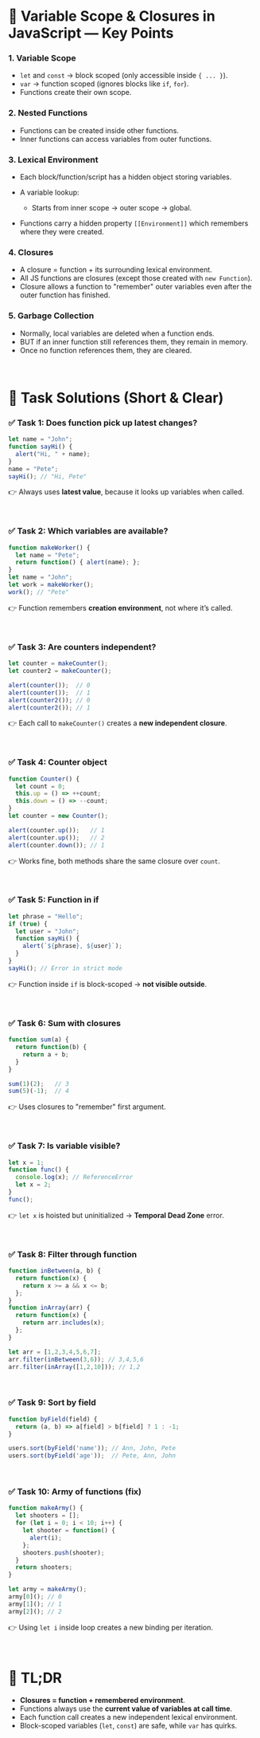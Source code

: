 

# 📌 Variable Scope & Closures in JavaScript — Key Points

### 1. **Variable Scope**

* `let` and `const` → block scoped (only accessible inside `{ ... }`).
* `var` → function scoped (ignores blocks like `if`, `for`).
* Functions create their own scope.

### 2. **Nested Functions**

* Functions can be created inside other functions.
* Inner functions can access variables from outer functions.

### 3. **Lexical Environment**

* Each block/function/script has a hidden object storing variables.
* A variable lookup:

  * Starts from inner scope → outer scope → global.
* Functions carry a hidden property `[[Environment]]` which remembers where they were created.

### 4. **Closures**

* A closure = function + its surrounding lexical environment.
* All JS functions are closures (except those created with `new Function`).
* Closure allows a function to "remember" outer variables even after the outer function has finished.

### 5. **Garbage Collection**

* Normally, local variables are deleted when a function ends.
* BUT if an inner function still references them, they remain in memory.
* Once no function references them, they are cleared.

<br>

# 📌 Task Solutions (Short & Clear)

### ✅ Task 1: Does function pick up latest changes?

```js
let name = "John";
function sayHi() {
  alert("Hi, " + name);
}
name = "Pete";
sayHi(); // "Hi, Pete"
```

👉 Always uses **latest value**, because it looks up variables when called.

<br>

### ✅ Task 2: Which variables are available?

```js
function makeWorker() {
  let name = "Pete";
  return function() { alert(name); };
}
let name = "John";
let work = makeWorker();
work(); // "Pete"
```

👉 Function remembers **creation environment**, not where it’s called.

<br>

### ✅ Task 3: Are counters independent?

```js
let counter = makeCounter();
let counter2 = makeCounter();

alert(counter());  // 0
alert(counter());  // 1
alert(counter2()); // 0
alert(counter2()); // 1
```

👉 Each call to `makeCounter()` creates a **new independent closure**.

<br>

### ✅ Task 4: Counter object

```js
function Counter() {
  let count = 0;
  this.up = () => ++count;
  this.down = () => --count;
}
let counter = new Counter();

alert(counter.up());   // 1
alert(counter.up());   // 2
alert(counter.down()); // 1
```

👉 Works fine, both methods share the same closure over `count`.

<br>

### ✅ Task 5: Function in if

```js
let phrase = "Hello";
if (true) {
  let user = "John";
  function sayHi() {
    alert(`${phrase}, ${user}`);
  }
}
sayHi(); // Error in strict mode
```

👉 Function inside `if` is block-scoped → **not visible outside**.

<br>

### ✅ Task 6: Sum with closures

```js
function sum(a) {
  return function(b) {
    return a + b;
  }
}

sum(1)(2);   // 3
sum(5)(-1);  // 4
```

👉 Uses closures to "remember" first argument.

<br>

### ✅ Task 7: Is variable visible?

```js
let x = 1;
function func() {
  console.log(x); // ReferenceError
  let x = 2;
}
func();
```

👉 `let x` is hoisted but uninitialized → **Temporal Dead Zone** error.

<br>

### ✅ Task 8: Filter through function

```js
function inBetween(a, b) {
  return function(x) {
    return x >= a && x <= b;
  };
}
function inArray(arr) {
  return function(x) {
    return arr.includes(x);
  };
}

let arr = [1,2,3,4,5,6,7];
arr.filter(inBetween(3,6)); // 3,4,5,6
arr.filter(inArray([1,2,10])); // 1,2
```

<br>

### ✅ Task 9: Sort by field

```js
function byField(field) {
  return (a, b) => a[field] > b[field] ? 1 : -1;
}

users.sort(byField('name')); // Ann, John, Pete
users.sort(byField('age'));  // Pete, Ann, John
```

<br>

### ✅ Task 10: Army of functions (fix)

```js
function makeArmy() {
  let shooters = [];
  for (let i = 0; i < 10; i++) {
    let shooter = function() {
      alert(i);
    };
    shooters.push(shooter);
  }
  return shooters;
}

let army = makeArmy();
army[0](); // 0
army[1](); // 1
army[2](); // 2
```

👉 Using `let i` inside loop creates a new binding per iteration.

<br>

# 🎯 TL;DR

* **Closures = function + remembered environment**.
* Functions always use the **current value of variables at call time**.
* Each function call creates a new independent lexical environment.
* Block-scoped variables (`let`, `const`) are safe, while `var` has quirks.
